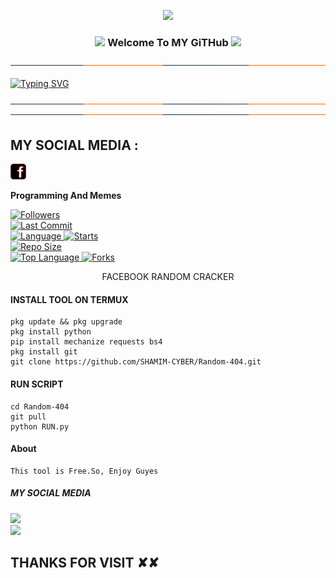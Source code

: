 <p align="center"><img src="https://img.shields.io/badge/I Am %20A BANGLADESHI- PROGRAMMER-green?colorA=%23ff0000&colorB=%23017e40&style=flat-square">
 
<h3 align="center">
  <img src="https://emoji.discord.st/emojis/768b108d-274f-4f44-a634-8477b16efce7.gif" width="30">
   Welcome To MY GiTHub
  <img src="https://emoji.discord.st/emojis/768b108d-274f-4f44-a634-8477b16efce7.gif" width="30">
</h3>
 
<img align="center" alt="line" src="https://github.com/DalpatRathore/dalpatrathore/blob/main/assets/images/line-1.svg">
 
[![Typing SVG](https://readme-typing-svg.herokuapp.com?color=%23F70B10&size=27&lines=SHAMIM-CYBER;+It's+Not+Just+My+Name;It's+A+Brand)](https://git.io/typing-svg)
 
</p>
 
<img align="center" alt="line" src="https://github.com/DalpatRathore/dalpatrathore/blob/main/assets/images/line-1.svg">
 
<img align="center" alt="line" src="https://github.com/DalpatRathore/dalpatrathore/blob/main/assets/images/line-1.svg">
 
   ##  MY SOCIAL MEDIA : <br>
 
<a href="https://www.facebook.com/S.F.404" target="_blank"><img src="https://github.com/Azim-vau/Azim-vau/blob/main/IMAGE/facebook.png" alt="alt text" width="25" height="25"></a> 
                         
  
____Programming And Memes____
 
<a href="https://github.com/SHAMIM-CYBER/followers">
<img title="Followers" src="https://img.shields.io/github/followers/SHAMIM-CYBER?label=Followers&color=blue&style=flat-square"></a>
 
<br>
  <a href="https://github.com/SHAMIM-CYBER/termux-style/stargazers/">
  <a href="https://github.com/SHAMIM-CYBER/Multi_Cracker">
    <img alt="Last Commit" src="https://img.shields.io/github/last-commit/SHAMIM-CYBER/Multi_Cracker.svg"/>
  </a>
<br>
  <a href="https://github.com/SHAMIM-CYBER/Multi_Cracker">
    <img alt="Language" src="https://img.shields.io/github/languages/count/SHAMIM-CYBER/Multi_Cracker.svg"/>
  </a>
  <a href="https://github.com/SHAMIM-CYBER/Multi_Cracker">
    <img alt="Starts" src="https://img.shields.io/github/stars/SHAMIM-CYBER/Multi_Cracker.svg"/>
  </a>
<br>
<a href="https://github.com/SHAMIM-CYBER/Multi_Cracker">
    <img alt="Repo Size" src="https://img.shields.io/github/repo-size/SHAMIM-CYBER/Multi_Cracker.svg"/>
  </a>
<br>
<a href="https://github.com/SHAMIM-CYBER/Multi_Cracker">
    <img alt="Top Language" src="https://img.shields.io/github/languages/top/SHAMIM-CYBER/Multi_Cracker.svg"/> <a                                                                                                        href="https://github.com/Azim-vau/uidcr3k">
    <img alt="Forks" src="https://img.shields.io/github/forks/SHAMIM-CYBER/Multi_Cracker.svg"/>
  </a>
</div>
 
</br>
<p align="center">
      FACEBOOK RANDOM CRACKER
</p>
 
#### INSTALL TOOL ON TERMUX
```shell
pkg update && pkg upgrade
pkg install python
pip install mechanize requests bs4
pkg install git
git clone https://github.com/SHAMIM-CYBER/Random-404.git
```
#### RUN SCRIPT
```shell
cd Random-404
git pull
python RUN.py
```
#### About
```shell
This tool is Free.So, Enjoy Guyes
```
 
##### MY SOCIAL MEDIA
 
[![](https://img.shields.io/badge/Github-black?logo=Github&logoColor=red&labelColor=black)](https://github.com/SHAMIM-CYBER) <br>
[![](https://img.shields.io/badge/Facebook-black?logo=Facebook&logoColor=red&labelColor=black)](https://www.facebook.com/MATAL.SHAMIM.TERA.REAL.ABBU) <br>
 
 
<h2> THANKS FOR VISIT ✘✘ <h2\>
 
